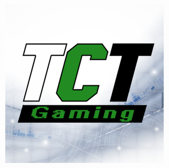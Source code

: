 ![](./_assets/tct-logo.png)

<!-- [New Players](https://tct-gaming.github.io/yaw/#/new-player-guide/start-here) -->
<!-- [Contributing](https://tct-gaming.github.io/yaw/#/misc/how-to-edit) -->
